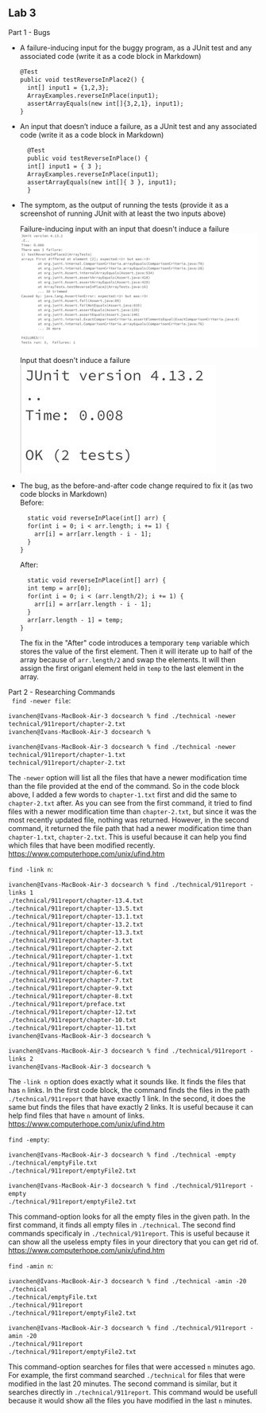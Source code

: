 **Lab 3**
---
Part 1 - Bugs  
* A failure-inducing input for the buggy program, as a JUnit test and any associated code (write it as a code block in Markdown)
  ```
  @Test
  public void testReverseInPlace2() {
    int[] input1 = {1,2,3};
    ArrayExamples.reverseInPlace(input1);
    assertArrayEquals(new int[]{3,2,1}, input1);
  }
  ```  
* An input that doesn’t induce a failure, as a JUnit test and any associated code (write it as a code block in Markdown)
  ```
    @Test 
	public void testReverseInPlace() {
    int[] input1 = { 3 };
    ArrayExamples.reverseInPlace(input1);
    assertArrayEquals(new int[]{ 3 }, input1);
	}
  ```  
* The symptom, as the output of running the tests (provide it as a screenshot of running JUnit with at least the two inputs above)
  
  Failure-inducing input with an input that doesn't induce a failure  
  ![Image](failureInducingInput.png)

  Input that doesn't induce a failure  
  ![Image](noFailure.png)

* The bug, as the before-and-after code change required to fix it (as two code blocks in Markdown)  
  Before:
  ```
    static void reverseInPlace(int[] arr) {
    for(int i = 0; i < arr.length; i += 1) {
      arr[i] = arr[arr.length - i - 1];
    }
  }
  ```
  After:
  ```
    static void reverseInPlace(int[] arr) {
    int temp = arr[0];
    for(int i = 0; i < (arr.length/2); i += 1) {
      arr[i] = arr[arr.length - i - 1];
    }
    arr[arr.length - 1] = temp;
  }
  ```
  The fix in the "After" code introduces a temporary `temp` variable which stores the value of the first element. Then it will iterate up to half of the array because of `arr.length/2` and swap the elements. It will then assign the first origanl element held in `temp` to the last element in the array.

Part 2 - Researching Commands  
` find -newer file`: 
```
ivanchen@Ivans-MacBook-Air-3 docsearch % find ./technical -newer technical/911report/chapter-2.txt
ivanchen@Ivans-MacBook-Air-3 docsearch %
```
```
ivanchen@Ivans-MacBook-Air-3 docsearch % find ./technical -newer technical/911report/chapter-1.txt
technical/911report/chapter-2.txt
```
The `-newer` option will list all the files that have a newer modification time than the file provided at the end of the command. So in the code block above, I added a few words to `chapter-1.txt` first and did the same to `chapter-2.txt` after. As you can see from the first command, it tried to find files with a newer modification time than `chapter-2.txt`, but since it was the most recently updated file, nothing was returned. However, in the second command, it returned the file path that had a newer modification time than `chapter-1.txt`, `chapter-2.txt`. This is useful because it can help you find which files that have been modified recently.    
https://www.computerhope.com/unix/ufind.htm  

`find -link n`:  
```
ivanchen@Ivans-MacBook-Air-3 docsearch % find ./technical/911report -links 1
./technical/911report/chapter-13.4.txt
./technical/911report/chapter-13.5.txt
./technical/911report/chapter-13.1.txt
./technical/911report/chapter-13.2.txt
./technical/911report/chapter-13.3.txt
./technical/911report/chapter-3.txt
./technical/911report/chapter-2.txt
./technical/911report/chapter-1.txt
./technical/911report/chapter-5.txt
./technical/911report/chapter-6.txt
./technical/911report/chapter-7.txt
./technical/911report/chapter-9.txt
./technical/911report/chapter-8.txt
./technical/911report/preface.txt
./technical/911report/chapter-12.txt
./technical/911report/chapter-10.txt
./technical/911report/chapter-11.txt
ivanchen@Ivans-MacBook-Air-3 docsearch %
```
```
ivanchen@Ivans-MacBook-Air-3 docsearch % find ./technical/911report -links 2
ivanchen@Ivans-MacBook-Air-3 docsearch % 
```
The `-link n` option does exactly what it sounds like. It finds the files that has `n` links. In the first code block, the command finds the files in the path `./technical/911report` that have exactly 1 link. In the second, it does the same but finds the files that have exactly 2 links. It is useful because it can help find files that have `n` amount of links.  
https://www.computerhope.com/unix/ufind.htm  

`find -empty`:  
```
ivanchen@Ivans-MacBook-Air-3 docsearch % find ./technical -empty
./technical/emptyFile.txt
./technical/911report/emptyFile2.txt
```
```
ivanchen@Ivans-MacBook-Air-3 docsearch % find ./technical/911report -empty
./technical/911report/emptyFile2.txt
```
This command-option looks for all the empty files in the given path. In the first command, it finds all empty files in `./technical`. The second find commands specificaly in `./technical/911report`. This is useful because it can show all the useless empty files in your directory that you can get rid of.  
https://www.computerhope.com/unix/ufind.htm  

`find -amin n`:  
```
ivanchen@Ivans-MacBook-Air-3 docsearch % find ./technical -amin -20
./technical
./technical/emptyFile.txt
./technical/911report
./technical/911report/emptyFile2.txt
```
```
ivanchen@Ivans-MacBook-Air-3 docsearch % find ./technical/911report -amin -20
./technical/911report
./technical/911report/emptyFile2.txt
```
This command-option searches for files that were accessed `n` minutes ago. For example, the first command searched `./technical` for files that were modified in the last 20 minutes. The second command is similar, but it searches directly in `./technical/911report`. This command would be usefull because it would show all the files you have modified in the last `n` minutes.

